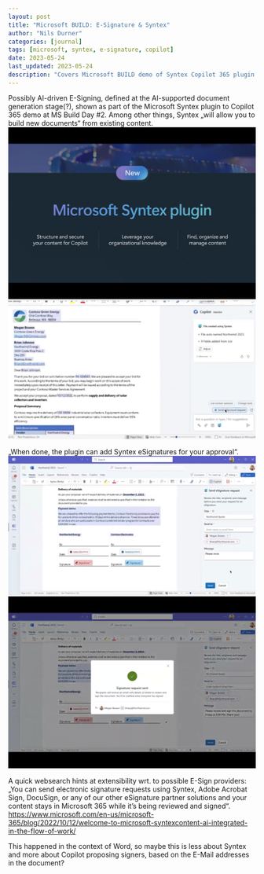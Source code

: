```yaml
---
layout: post
title: "Microsoft BUILD: E-Signature & Syntex"
author: "Nils Durner"
categories: [journal]
tags: [microsoft, syntex, e-signature, copilot]
date: 2023-05-24
last_updated: 2023-05-24
description: "Covers Microsoft BUILD demo of Syntex Copilot 365 plugin for AI-driven document generation and e-signatures, extensible to Adobe Sign/DocuSign, with signer suggestions from Word context."
---
```


Possibly AI-driven E-Signing, defined at the AI-supported document generation stage(?), shown as part of the Microsoft Syntex plugin to Copilot 365 demo at MS Build Day #2. Among other things, Syntex „will allow you to build new documents“ from existing content.
![Microsoft Syntex #1](assets/img/syntex-1.png)
![Microsoft Syntex #2](assets/img/syntex-2.jpg)

„When done, the plugin can add Syntex eSignatures for your approval“.
![Microsoft Syntex #3](assets/img/syntex-3.jpg)
![Microsoft Syntex #4](assets/img/syntex-4.png)

A quick websearch hints at extensibility wrt. to possible E-Sign providers: „You can send electronic signature requests using Syntex, Adobe Acrobat Sign, DocuSign, or any of our other eSignature partner solutions and your content stays in Microsoft 365 while it’s being reviewed and signed“. https://www.microsoft.com/en-us/microsoft-365/blog/2022/10/12/welcome-to-microsoft-syntexcontent-ai-integrated-in-the-flow-of-work/

This happened in the context of Word, so maybe this is less about Syntex and more about Copilot proposing signers, based on the E-Mail addresses in the document?
